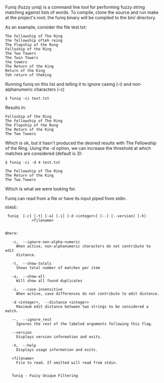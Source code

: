 Funiq (fuzzy uniq) is a command line tool for performing fuzzy string matching against lists of words. To compile, clone the source and run make at the project's root; the funiq binary will be compiled to the bin/ directory.

As an example, consider the file test.txt:

	The Fellowship of The Ring
	the fellowship ofteh reing
	The Flopship of the Rung
	Felloship of the Ring
	The Two Towers
	The Twin Towers
	the towers
	The Return of the King
	Return of the King
	Teh return of theking

Running funiq on this list and telling it to ignore casing (-i) and non-alphanumeric characters (-c)

	$ funiq -ci test.txt

Results in:

	Felloship of the Ring
	The Fellowship of The Ring
	The Flopship of the Rung
	The Return of the King
	The Two Towers

Which is ok, but it hasn't produced the desired results with The Fellowship of the Ring. Using the -d option, we can increase the threshold at which matches are considered (default is 3):

	$ funiq -ci -d 4 test.txt

	The Fellowship of The Ring
	The Return of the King
	The Two Towers
 
Which is what we were looking for.

Funiq can read from a file or have its input piped from stdin.

	USAGE: 

     funiq  [-c] [-t] [-a] [-i] [-d <integer>] [--] [--version] [-h]
                <filename>


	Where: 

	   -c,  --ignore-non-alpha-numeric
	     When active, non-alphanumeric characters do not contribute to edit
	     distance.

	   -t,  --show-totals
	     Shows total number of matches per item

	   -a,  --show-all
	     Will show all found duplicates

	   -i,  --case-insensitive
	     When active, case differences do not contribute to edit distance.

	   -d <integer>,  --distance <integer>
	     Maximum edit distance between two strings to be considered a match.

	   --,  --ignore_rest
	     Ignores the rest of the labeled arguments following this flag.

	   --version
	     Displays version information and exits.

	   -h,  --help
	     Displays usage information and exits.

	   <filename>
	     File to read. If omitted will read from stdin.


	   funiq - Fuzzy Unique Filtering



